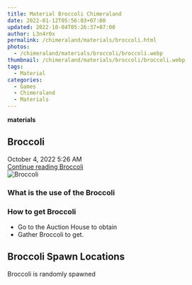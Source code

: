 ```yaml
---
title: Material Broccoli Chimeraland
date: 2022-01-12T05:56:03+07:00
updated: 2022-10-04T05:26:37+07:00
author: L3n4r0x
permalink: /chimeraland/materials/broccoli.html
photos:
  - /chimeraland/materials/broccoli/broccoli.webp
thumbnail: /chimeraland/materials/broccoli/broccoli.webp
tags:
  - Material
categories:
  - Games
  - Chimeraland
  - Materials
---
```


<section id="bootstrap-wrapper">
  <link
    rel="stylesheet"
    href="https://rawcdn.githack.com/dimaslanjaka/Web-Manajemen/bb6505ea081a75a7c845f65fb9d939276931c82f/css/bootstrap-4.5-wrapper.css"
  />
  <div
    class="row g-0 border rounded overflow-hidden flex-md-row mb-4 shadow-sm position-relative bg-light text-dark"
  >
    <div class="col p-4 d-flex flex-column position-static">
      <strong class="d-inline-block mb-2 text-success">materials</strong>
      <h2 class="mb-0">Broccoli</h2>
      <div class="mb-1 text-muted">October 4, 2022 5:26 AM</div>
      <a
        href="/chimeraland/materials/broccoli.html"
        class="stretched-link d-none"
        >Continue reading Broccoli</a
      >
    </div>
    <div class="col-auto d-none d-lg-block">
      <img src="/chimeraland/materials/broccoli/broccoli.webp" alt="Broccoli" />
    </div>
  </div>
  <div class="row bg-light text-dark">
    <div class="col-lg-6 col-12 mb-2">
      <div class="card">
        <div class="card-body">
          <h3 class="card-title">What is the use of the Broccoli</h3>
          <div class="card-text"><ul></ul></div>
        </div>
      </div>
    </div>
    <div class="col-lg-6 col-12 mb-2">
      <div class="card">
        <div class="card-body">
          <h3 class="card-title">How to get Broccoli</h3>
          <div class="card-text">
            <ul>
              <li>Go to the Auction House to obtain</li>
              <li>Gather Broccoli to get.</li>
            </ul>
          </div>
        </div>
      </div>
    </div>
    <div class="col-12 mb-2">
      <h2>Broccoli Spawn Locations</h2>
      <p>Broccoli is randomly spawned</p>
    </div>
  </div>
</section>